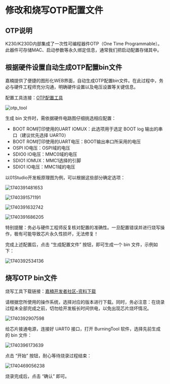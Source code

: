# 修改和烧写OTP配置文件

## OTP说明

K230/K230D内部集成了一次性可编程器件OTP（One Time Programmable）。此器件可存储MAC、启动参数等永久绑定信息，通常我们把启动配置存储其中。

## 根据硬件设置自动生成OTP配置bin文件

嘉楠提供了便捷的图形化WEB界面，自动生成OTP配置bin文件。在此过程中，务必与硬件工程师充分沟通，明确硬件设置以及电压设置等关键信息。

配置工具连接：[OTP配置工具](https://developer.canaan-creative.com/zh/tools/otp_config_generation_tool)

![otp_tool](https://developer.canaan-creative.com/api/post/attachment?id=551)

生成 bin 文件时，需依据硬件电路图仔细挑选相应配置：

* BOOT ROM打印使用的UART IOMUX：此选项用于选定 BOOT log 输出的串口（建议优先选择 UART0）
* BOOT ROM打印使用的UART电压：BOOT输出串口所采用的电压
* OSPI IO电压：OSPI域的电压
* SDIO0 IO电压：MMC0域的电压
* SDIO1 IOMUX：MMC1选择的引脚
* SDIO1 IO电压：MMC1域的电压

以01Studio开发板原理图为例，可以根据这些部分确定选项：

![1740391481653](https://developer.canaan-creative.com/api/post/attachment?id=559)

![1740391571191](https://developer.canaan-creative.com/api/post/attachment?id=560)

![1740391632742](https://developer.canaan-creative.com/api/post/attachment?id=561)

![1740391686205](https://developer.canaan-creative.com/api/post/attachment?id=562)

特别提醒：务必与硬件工程师反复核对配置的准确性。一旦配置错误并进行烧写操作，极有可能导致芯片永久性损坏，无法修复！

完成上述配置后，点击 “生成配置文件” 按钮，即可生成一个 bin 文件，示例如下：

![1740392534136](https://developer.canaan-creative.com/api/post/attachment?id=565)

## 烧写OTP bin文件

烧写工具下载链接：[嘉楠开发者社区-资料下载](https://developer.canaan-creative.com/zh/resource?selected=0-2-2)

请根据您所使用的操作系统，选择对应的版本进行下载。同时，务必注意：在烧录过程未全部完成之前，切勿给开发板长时间供电，以免出现芯片烧坏情况。

![1740392907598](https://developer.canaan-creative.com/api/post/attachment?id=567)

给芯片接通电源，连接好 UART0 接口，打开 BurningTool 软件，选择先前生成的 bin 文件：

![1740396173639](https://developer.canaan-creative.com/api/post/attachment?id=568)

点击 “开始” 按钮，耐心等待烧录过程结束：

![1740469056238](https://developer.canaan-creative.com/api/post/attachment?id=569)

烧录完成后，点击 “确认” 即可。
